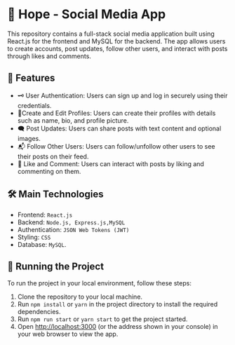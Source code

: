 # 📱 Hope - Social Media App


This repository contains a full-stack social media application built using React.js for the frontend and MySQL for the backend. The app allows users to create accounts, post updates, follow other users, and interact with posts through likes and comments.

## 🚀 Features

- 🗝 User Authentication: Users can sign up and log in securely using their credentials.
- 👤Create and Edit Profiles: Users can create their profiles with details such as name, bio, and profile picture.
- 🗨 Post Updates: Users can share posts with text content and optional images.
- 📬 Follow Other Users: Users can follow/unfollow other users to see their posts on their feed.
- 💬 Like and Comment: Users can interact with posts by liking and commenting on them.

## 🛠️ Main Technologies

- Frontend: `React.js`
- Backend: `Node.js, Express.js,MySQL`
- Authentication: `JSON Web Tokens (JWT)`
- Styling: `CSS`
- Database: `MySQL`.

## 🚦 Running the Project

To run the project in your local environment, follow these steps:

1. Clone the repository to your local machine.
2. Run `npm install` or `yarn` in the project directory to install the required dependencies.
3. Run `npm run start` or `yarn start` to get the project started.
4. Open [http://localhost:3000](http://localhost:3000) (or the address shown in your console) in your web browser to view the app.
